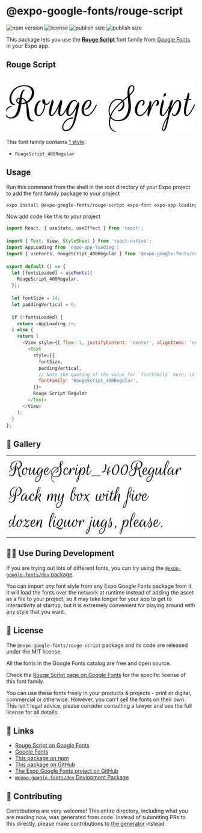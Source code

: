 # @expo-google-fonts/rouge-script

![npm version](https://flat.badgen.net/npm/v/@expo-google-fonts/rouge-script)
![license](https://flat.badgen.net/github/license/expo/google-fonts)
![publish size](https://flat.badgen.net/packagephobia/install/@expo-google-fonts/rouge-script)
![publish size](https://flat.badgen.net/packagephobia/publish/@expo-google-fonts/rouge-script)

This package lets you use the [**Rouge Script**](https://fonts.google.com/specimen/Rouge+Script) font family from [Google Fonts](https://fonts.google.com/) in your Expo app.

## Rouge Script

![Rouge Script](./font-family.png)

This font family contains [1 style](#-gallery).

- `RougeScript_400Regular`

## Usage

Run this command from the shell in the root directory of your Expo project to add the font family package to your project
```sh
expo install @expo-google-fonts/rouge-script expo-font expo-app-loading
```

Now add code like this to your project
```js
import React, { useState, useEffect } from 'react';

import { Text, View, StyleSheet } from 'react-native';
import AppLoading from 'expo-app-loading';
import { useFonts, RougeScript_400Regular } from '@expo-google-fonts/rouge-script';

export default () => {
  let [fontsLoaded] = useFonts({
    RougeScript_400Regular,
  });

  let fontSize = 24;
  let paddingVertical = 6;

  if (!fontsLoaded) {
    return <AppLoading />;
  } else {
    return (
      <View style={{ flex: 1, justifyContent: 'center', alignItems: 'center' }}>
        <Text
          style={{
            fontSize,
            paddingVertical,
            // Note the quoting of the value for `fontFamily` here; it expects a string!
            fontFamily: 'RougeScript_400Regular',
          }}>
          Rouge Script Regular
        </Text>
      </View>
    );
  }
};

```

## 🔡 Gallery


||||
|-|-|-|
|![RougeScript_400Regular](./RougeScript_400Regular.ttf.png)||||


## 👩‍💻 Use During Development

If you are trying out lots of different fonts, you can try using the [`@expo-google-fonts/dev` package](https://github.com/expo/google-fonts/tree/master/font-packages/dev#readme).

You can import *any* font style from any Expo Google Fonts package from it. It will load the fonts
over the network at runtime instead of adding the asset as a file to your project, so it may take longer
for your app to get to interactivity at startup, but it is extremely convenient
for playing around with any style that you want.

## 📖 License

The `@expo-google-fonts/rouge-script` package and its code are released under the MIT license.

All the fonts in the Google Fonts catalog are free and open source.

Check the [Rouge Script page on Google Fonts](https://fonts.google.com/specimen/Rouge+Script) for the specific license of this font family.

You can use these fonts freely in your products & projects - print or digital, commercial or otherwise. However, you can't sell the fonts on their own. This isn't legal advice, please consider consulting a lawyer and see the full license for all details.

## 🔗 Links

- [Rouge Script on Google Fonts](https://fonts.google.com/specimen/Rouge+Script)
- [Google Fonts](https://fonts.google.com/)
- [This package on npm](https://www.npmjs.com/package/@expo-google-fonts/rouge-script)
- [This package on GitHub](https://github.com/expo/google-fonts/tree/master/font-packages/rouge-script)
- [The Expo Google Fonts project on GitHub](https://github.com/expo/google-fonts)
- [`@expo-google-fonts/dev` Devlopment Package](https://github.com/expo/google-fonts/tree/master/font-packages/dev)

## 🤝 Contributing

Contributions are very welcome! This entire directory, including what you are reading now, was generated from code. Instead of submitting PRs to this directly, please make contributions to [the generator](https://github.com/expo/google-fonts/tree/master/packages/generator) instead.
